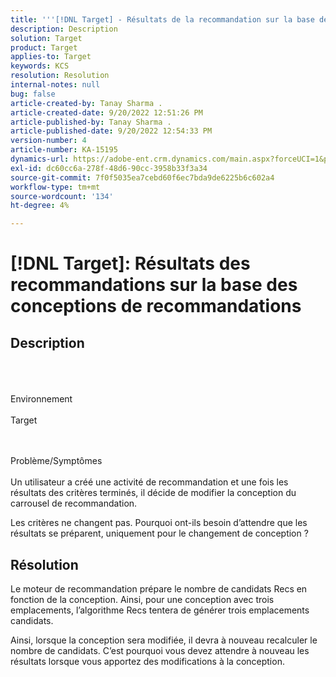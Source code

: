 ```yaml
---
title: '''[!DNL Target] - Résultats de la recommandation sur la base des conceptions de recommandation'
description: Description
solution: Target
product: Target
applies-to: Target
keywords: KCS
resolution: Resolution
internal-notes: null
bug: false
article-created-by: Tanay Sharma .
article-created-date: 9/20/2022 12:51:26 PM
article-published-by: Tanay Sharma .
article-published-date: 9/20/2022 12:54:33 PM
version-number: 4
article-number: KA-15195
dynamics-url: https://adobe-ent.crm.dynamics.com/main.aspx?forceUCI=1&pagetype=entityrecord&etn=knowledgearticle&id=34eb26ea-e238-ed11-9db1-002248086735
exl-id: dc60cc6a-278f-48d6-90cc-3958b33f3a34
source-git-commit: 7f0f5035ea7cebd60f6ec7bda9de6225b6c602a4
workflow-type: tm+mt
source-wordcount: '134'
ht-degree: 4%

---
```


# [!DNL Target]: Résultats des recommandations sur la base des conceptions de recommandations

## Description

<br><br><br>Environnement<br><br>
Target


<br><br>Problème/Symptômes<br><br>
Un utilisateur a créé une activité de recommandation et une fois les résultats des critères terminés, il décide de modifier la conception du carrousel de recommandation.



Les critères ne changent pas. Pourquoi ont-ils besoin d’attendre que les résultats se préparent, uniquement pour le changement de conception ?


## Résolution


Le moteur de recommandation prépare le nombre de candidats Recs en fonction de la conception. Ainsi, pour une conception avec trois emplacements, l’algorithme Recs tentera de générer trois emplacements candidats.

Ainsi, lorsque la conception sera modifiée, il devra à nouveau recalculer le nombre de candidats. C’est pourquoi vous devez attendre à nouveau les résultats lorsque vous apportez des modifications à la conception.
